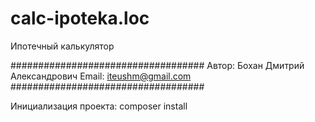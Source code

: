 # calc-ipoteka.loc
Ипотечный калькулятор

###################################
Автор: Бохан Дмитрий Александрович
Email: iteushm@gmail.com
###################################

Инициализация проекта:
composer install



